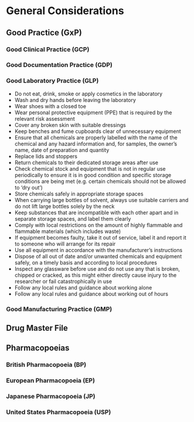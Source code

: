 # General Considerations

## Good Practice (GxP)

### Good Clinical Practice (GCP)

### Good Documentation Practice (GDP)

### Good Laboratory Practice (GLP)

* Do not eat, drink, smoke or apply cosmetics in the laboratory
* Wash and dry hands before leaving the laboratory
* Wear shoes with a closed toe
* Wear personal protective equipment (PPE) that is required by the relevant risk assessment
* Cover any broken skin with suitable dressings
* Keep benches and fume cupboards clear of unnecessary equipment
* Ensure that all chemicals are properly labelled with the name of the chemical and any hazard information and, for samples, the owner’s name, date of preparation and quantity
* Replace lids and stoppers
* Return chemicals to their dedicated storage areas after use
* Check chemical stock and equipment that is not in regular use periodically to ensure it is in good condition and specific storage conditions are being met (e.g. certain chemicals should not be allowed to ‘dry out’)
* Store chemicals safely in appropriate storage spaces
* When carrying large bottles of solvent, always use suitable carriers and do not lift large bottles solely by the neck
* Keep substances that are incompatible with each other apart and in separate storage spaces, and label them clearly
* Comply with local restrictions on the amount of highly flammable and flammable materials (which includes waste)
* If equipment becomes faulty, take it out of service, label it and report it to someone who will arrange for its repair
* Use all equipment in accordance with the manufacturer’s instructions
* Dispose of all out of date and/or unwanted chemicals and equipment safely, on a timely basis and according to local procedures
* Inspect any glassware before use and do not use any that is broken, chipped or cracked, as this might either directly cause injury to the researcher or fail catastrophically in use
* Follow any local rules and guidance about working alone
* Follow any local rules and guidance about working out of hours

### Good Manufacturing Practice (GMP)



## Drug Master File

## Pharmacopoeias

### British Pharmacopoeia (BP)

### European Pharmacopoeia (EP)

### Japanese Pharmacopoeia (JP)

### United States Pharmacopoeia (USP)



